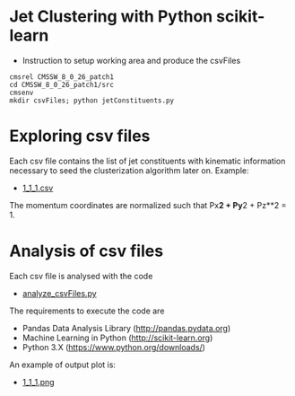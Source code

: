 # Jet Clustering with Python scikit-learn

-   Instruction to setup working area and produce the csvFiles

~~~~~~~~~~~~~~~~~~~~~~~~~~~~~~~~~~~~~~~~~~~~~~~~~~~~~~~~~~~~~~~~~~~~~~~~~~~~~~~~
cmsrel CMSSW_8_0_26_patch1
cd CMSSW_8_0_26_patch1/src
cmsenv
mkdir csvFiles; python jetConstituents.py
~~~~~~~~~~~~~~~~~~~~~~~~~~~~~~~~~~~~~~~~~~~~~~~~~~~~~~~~~~~~~~~~~~~~~~~~~~~~~~~~

Exploring csv files
===================

Each csv file contains the list of jet constituents with kinematic information necessary to seed the clusterization algorithm later on. Example: 

-   [1_1_1.csv](csvFiles/1_1_1.csv)

The momentum coordinates are normalized such that Px**2 + Py**2 + Pz**2 = 1.

Analysis of csv files
=====================

Each csv file is analysed with the code

-   [analyze_csvFiles.py](analyze_csvFiles.py)

The requirements to execute the code are

-   Pandas Data Analysis Library (http://pandas.pydata.org)
-   Machine Learning in Python (http://scikit-learn.org)
-   Python 3.X (https://www.python.org/downloads/)

An example of output plot is:

-   [1_1_1.png](outPlots/1_1_1.png)
